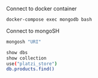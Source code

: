 Connect to docker container

```sh
docker-compose exec mongodb bash
```

Connect to mongoSH

```sh
mongosh "URI"
```

```sh
show dbs
show collection
use("platzi_store")
db.products.find()
```
